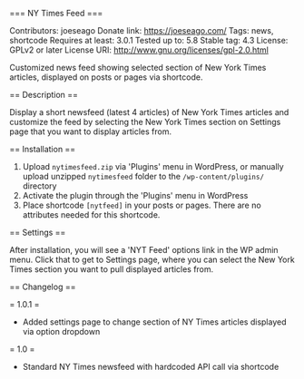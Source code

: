 === NY Times Feed ===

Contributors: joeseago
Donate link: https://joeseago.com/
Tags: news, shortcode
Requires at least: 3.0.1
Tested up to: 5.8
Stable tag: 4.3
License: GPLv2 or later
License URI: http://www.gnu.org/licenses/gpl-2.0.html

Customized news feed showing selected section of New York Times articles, displayed on posts or pages via shortcode.

== Description ==

Display a short newsfeed (latest 4 articles) of New York Times articles and customize the feed by selecting the New York Times section on Settings page that you want to display articles from.

== Installation ==

1. Upload `nytimesfeed.zip` via 'Plugins' menu in WordPress, or manually upload unzipped `nytimesfeed` folder to the `/wp-content/plugins/` directory
1. Activate the plugin through the 'Plugins' menu in WordPress
1. Place shortcode `[nytfeed]` in your posts or pages. There are no attributes needed for this shortcode. 

== Settings ==

After installation, you will see a 'NYT Feed' options link in the WP admin menu. Click that to get to Settings page, where you can select the New York Times section you want to pull displayed articles from.

== Changelog ==

= 1.0.1 =
* Added settings page to change section of NY Times articles displayed via option dropdown

= 1.0 =
* Standard NY Times newsfeed with hardcoded API call via shortcode
